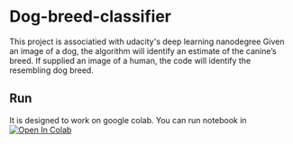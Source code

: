 # Dog-breed-classifier
This project is associatied with udacity's deep learning nanodegree
Given an image of a dog, the algorithm will identify an estimate of the canine’s breed. If supplied an image of a human, the code will identify the resembling dog breed.
## Run
It is designed to work on google colab. You can run notebook in <a href=https://colab.research.google.com/github/tinumide/Dog-breed-classifier/blob/master/dog_app.ipynb > <img src="https://camo.githubusercontent.com/52feade06f2fecbf006889a904d221e6a730c194/68747470733a2f2f636f6c61622e72657365617263682e676f6f676c652e636f6d2f6173736574732f636f6c61622d62616467652e737667" alt="Open In Colab" data-canonical-src="https://colab.research.google.com/assets/colab-badge.svg" style="max-width:100%;"> </a>
